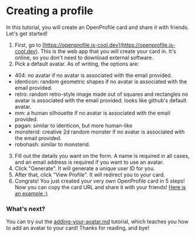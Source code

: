 # Creating a profile

In this tutorial, you will create an OpenProfile card and share it with friends. Let's get started!



1. First, go to [https://openprofile.is-cool.dev](https://openprofile.is-cool.dev). This is the web app that you will create your card in. It's online, so you don't need to download external software.
2. Pick a default avatar. As of writing, the options are:&#x20;

* 404: no avatar if no avatar is associated with the email provided.
* identicon: random geometric shapes if no avatar is associated with the email provided.
* retro: random retro-style image made out of squares and rectangles no avatar is associated with the email provided. looks like github's default avatar.
* mm: a human silhouette if no avatar is associated with the email provided.
* pagan: similar to identicon, but more human-like
* monsterid: creative 2d random monster if no avatar is associated with the email provided.
* robohash: similar to monsterid.

3. Fill out the details you want on the form. A name is required in all cases, and an email address is required if you want to use an avatar.
4. Click "Generate". It will generate a unique user ID for you.
5. After that, click "View Profile". It will redirect you to your card.
6. Congrats! You just created your very own OpenProfile card in 5 steps! Now you can copy the card URL and share it with your friends! [Here is an example :)](https://opr.ix.tc/sctech)

### What's next?

You can try out the [adding-your-avatar.md](for-everyone/adding-your-avatar.md "mention") tutorial, which teaches you how to add an avatar to your card! Thanks for reading, and bye!
